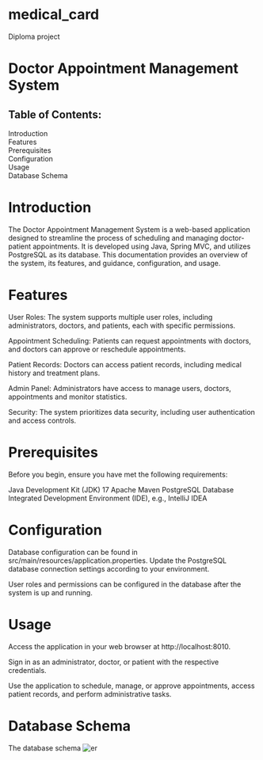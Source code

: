 # medical_card
Diploma project
# Doctor Appointment Management System
## Table of Contents:
Introduction\
Features\
Prerequisites\
Configuration\
Usage\
Database Schema

# Introduction
The Doctor Appointment Management System is a web-based application designed to streamline the process of scheduling and managing doctor-patient appointments. It is developed using Java, Spring MVC, and utilizes PostgreSQL as its database. This documentation provides an overview of the system, its features, and guidance, configuration, and usage.

# Features
User Roles: The system supports multiple user roles, including administrators, doctors, and patients, each with specific permissions.

Appointment Scheduling: Patients can request appointments with doctors, and doctors can approve or reschedule appointments.

Patient Records: Doctors can access patient records, including medical history and treatment plans.

Admin Panel: Administrators have access to manage users, doctors, appointments and monitor statistics.

Security: The system prioritizes data security, including user authentication and access controls.

# Prerequisites
Before you begin, ensure you have met the following requirements:

Java Development Kit (JDK) 17
Apache Maven
PostgreSQL Database
Integrated Development Environment (IDE), e.g., IntelliJ IDEA 

# Configuration
Database configuration can be found in src/main/resources/application.properties. Update the PostgreSQL database connection settings according to your environment.

User roles and permissions can be configured in the database after the system is up and running.

# Usage
Access the application in your web browser at http://localhost:8010.

Sign in as an administrator, doctor, or patient with the respective credentials.

Use the application to schedule, manage, or approve appointments, access patient records, and perform administrative tasks.

# Database Schema
The database schema 
![er](https://github.com/Emirlan-Zhanakeev/medical_card/assets/100187758/71748717-4246-4732-af10-05eb2735f163)
